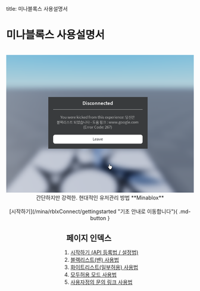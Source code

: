 title: 미나블록스 사용설명서

# 미나블록스 사용설명서
<br>
<div align=center markdown>
<picture>
    <source srcset="rblxConnect/2022-07-31-09-04-39.png" type="image/png">
    <img src="2022-07-31-09-04-39.png">
</picture>


</div>

<div align=center markdown>간단하지만 강력한. 현대적인 유저관리 방법 **Minablox**</div>
<br>
<div align=center markdown>
[시작하기](/mina/rblxConnect/gettingstarted "기초 안내로 이동합니다"){ .md-button }
</div>
<br>

<div style="display:flex; justify-content: center; width: 100%;" markdown>
<div align=left markdown>
<h2 style="width: fit-content; margin: 0.6em;">페이지 인덱스</h2>

1. [시작하기 (API 등록법 / 설정법)](/mina/rblxConnect/gettingstarted) <br>
2. [블랙리스트(밴) 사용법](/mina/rblxConnect/blacklist) <br>
3. [화이트리스트(일부허용) 사용법](/mina/rblxConnect/whitelist) <br>
4. [모두허용 모드 사용법](/mina/rblxConnect/freepass) <br>
5. [사용자정의 문의 링크 사용법](/mina/rblxConnect/link) <br>
</div>
</div>
